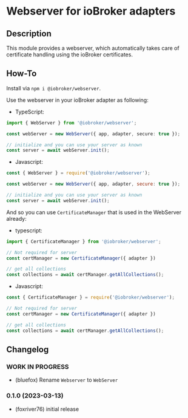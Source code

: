 # Webserver for ioBroker adapters

## Description
This module provides a webserver, which automatically takes care of 
certificate handling using the ioBroker certificates.

## How-To
Install via `npm i @iobroker/webserver`.

Use the webserver in your ioBroker adapter as following:

- TypeScript: 
```typescript
import { WebServer } from '@iobroker/webserver';

const webServer = new WebServer({ app, adapter, secure: true });

// initialize and you can use your server as known
const server = await webServer.init();
```

- Javascript:
```javascript
const { WebServer } = require('@iobroker/webserver');

const webServer = new WebServer({ app, adapter, secure: true });

// initialize and you can use your server as known
const server = await webServer.init();
```

And so you can use `CertificateManager` that is used in the WebServer already:
- typescript:
```typescript
import { CertificateManager } from '@iobroker/webserver';

// Not required for server
const certManager = new CertificateManager({ adapter })

// get all collections
const collections = await certManager.getAllCollections();
```

- Javascript:
```typescript
const { CertificateManager } = require('@iobroker/webserver');

// Not required for server
const certManager = new CertificateManager({ adapter })

// get all collections
const collections = await certManager.getAllCollections();
```

## Changelog
<!--
  Placeholder for the next version (at the beginning of the line):
  ### **WORK IN PROGRESS**
-->
### **WORK IN PROGRESS**
* (bluefox) Rename `Webserver` to `WebServer`

### 0.1.0 (2023-03-13)
* (foxriver76) initial release
